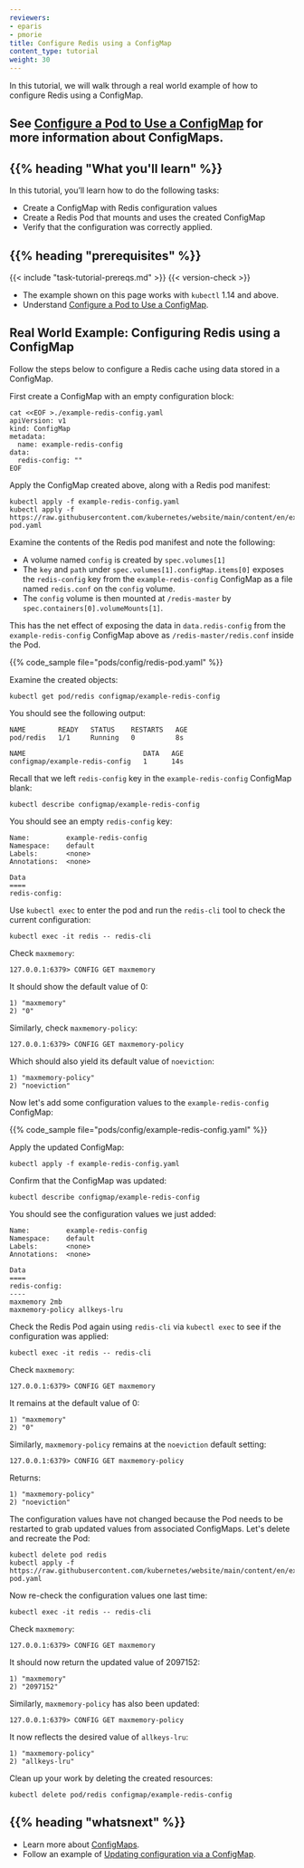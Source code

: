```yaml
---
reviewers:
- eparis
- pmorie
title: Configure Redis using a ConfigMap
content_type: tutorial
weight: 30
---
```


<!-- overview -->

In this tutorial, we will walk through a real world example of how to configure Redis using a ConfigMap.

See [Configure a Pod to Use a ConfigMap](/docs/tasks/configure-pod-container/configure-pod-configmap/) for more information about ConfigMaps. 
---
## {{% heading "What you'll learn" %}}

In this tutorial, you’ll learn how to do the following tasks:

* Create a ConfigMap with Redis configuration values
* Create a Redis Pod that mounts and uses the created ConfigMap
* Verify that the configuration was correctly applied.



## {{% heading "prerequisites" %}}


{{< include "task-tutorial-prereqs.md" >}} {{< version-check >}}

* The example shown on this page works with `kubectl` 1.14 and above.
* Understand [Configure a Pod to Use a ConfigMap](/docs/tasks/configure-pod-container/configure-pod-configmap/).



<!-- lessoncontent -->


## Real World Example: Configuring Redis using a ConfigMap

Follow the steps below to configure a Redis cache using data stored in a ConfigMap.

First create a ConfigMap with an empty configuration block:

```shell
cat <<EOF >./example-redis-config.yaml
apiVersion: v1
kind: ConfigMap
metadata:
  name: example-redis-config
data:
  redis-config: ""
EOF
```

Apply the ConfigMap created above, along with a Redis pod manifest:

```shell
kubectl apply -f example-redis-config.yaml
kubectl apply -f https://raw.githubusercontent.com/kubernetes/website/main/content/en/examples/pods/config/redis-pod.yaml
```

Examine the contents of the Redis pod manifest and note the following:

* A volume named `config` is created by `spec.volumes[1]`
* The `key` and `path` under `spec.volumes[1].configMap.items[0]` exposes the `redis-config` key from the 
  `example-redis-config` ConfigMap as a file named `redis.conf` on the `config` volume.
* The `config` volume is then mounted at `/redis-master` by `spec.containers[0].volumeMounts[1]`.

This has the net effect of exposing the data in `data.redis-config` from the `example-redis-config`
ConfigMap above as `/redis-master/redis.conf` inside the Pod.

{{% code_sample file="pods/config/redis-pod.yaml" %}}

Examine the created objects:

```shell
kubectl get pod/redis configmap/example-redis-config 
```

You should see the following output:

```
NAME        READY   STATUS    RESTARTS   AGE
pod/redis   1/1     Running   0          8s

NAME                             DATA   AGE
configmap/example-redis-config   1      14s
```

Recall that we left `redis-config` key in the `example-redis-config` ConfigMap blank:

```shell
kubectl describe configmap/example-redis-config
```

You should see an empty `redis-config` key:

```shell
Name:         example-redis-config
Namespace:    default
Labels:       <none>
Annotations:  <none>

Data
====
redis-config:
```

Use `kubectl exec` to enter the pod and run the `redis-cli` tool to check the current configuration:

```shell
kubectl exec -it redis -- redis-cli
```

Check `maxmemory`:

```shell
127.0.0.1:6379> CONFIG GET maxmemory
```

It should show the default value of 0:

```shell
1) "maxmemory"
2) "0"
```

Similarly, check `maxmemory-policy`:

```shell
127.0.0.1:6379> CONFIG GET maxmemory-policy
```

Which should also yield its default value of `noeviction`:

```shell
1) "maxmemory-policy"
2) "noeviction"
```

Now let's add some configuration values to the `example-redis-config` ConfigMap:

{{% code_sample file="pods/config/example-redis-config.yaml" %}}

Apply the updated ConfigMap:

```shell
kubectl apply -f example-redis-config.yaml
```

Confirm that the ConfigMap was updated:

```shell
kubectl describe configmap/example-redis-config
```

You should see the configuration values we just added:

```shell
Name:         example-redis-config
Namespace:    default
Labels:       <none>
Annotations:  <none>

Data
====
redis-config:
----
maxmemory 2mb
maxmemory-policy allkeys-lru
```

Check the Redis Pod again using `redis-cli` via `kubectl exec` to see if the configuration was applied:

```shell
kubectl exec -it redis -- redis-cli
```

Check `maxmemory`:

```shell
127.0.0.1:6379> CONFIG GET maxmemory
```

It remains at the default value of 0:

```shell
1) "maxmemory"
2) "0"
```

Similarly, `maxmemory-policy` remains at the `noeviction` default setting:

```shell
127.0.0.1:6379> CONFIG GET maxmemory-policy
```

Returns:

```shell
1) "maxmemory-policy"
2) "noeviction"
```

The configuration values have not changed because the Pod needs to be restarted to grab updated
values from associated ConfigMaps. Let's delete and recreate the Pod:

```shell
kubectl delete pod redis
kubectl apply -f https://raw.githubusercontent.com/kubernetes/website/main/content/en/examples/pods/config/redis-pod.yaml
```

Now re-check the configuration values one last time:

```shell
kubectl exec -it redis -- redis-cli
```

Check `maxmemory`:

```shell
127.0.0.1:6379> CONFIG GET maxmemory
```

It should now return the updated value of 2097152:

```shell
1) "maxmemory"
2) "2097152"
```

Similarly, `maxmemory-policy` has also been updated:

```shell
127.0.0.1:6379> CONFIG GET maxmemory-policy
```

It now reflects the desired value of `allkeys-lru`:

```shell
1) "maxmemory-policy"
2) "allkeys-lru"
```

Clean up your work by deleting the created resources:

```shell
kubectl delete pod/redis configmap/example-redis-config
```

## {{% heading "whatsnext" %}}


* Learn more about [ConfigMaps](/docs/tasks/configure-pod-container/configure-pod-configmap/).
* Follow an example of [Updating configuration via a ConfigMap](/docs/tutorials/configuration/updating-configuration-via-a-configmap/).
